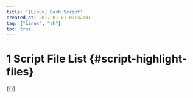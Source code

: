 ```yaml
---
title: '[Linux] Bash Script'
created_at: 2017-01-01 09:42:01
tag: ["Linux", "sh"]
toc: true
---
```


# 1 Script File List {#script-highlight-files}

{{<highlight-files title="sh文件列表"  regex="^.*\.sh$" lang="sh">}}
